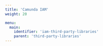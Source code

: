 ```yaml
---
title: 'Camunda IAM'
weight: 20

menu:
  main:
    identifier: 'iam-third-party-libraries'
    parent: 'third-party-libraries'
---
```

